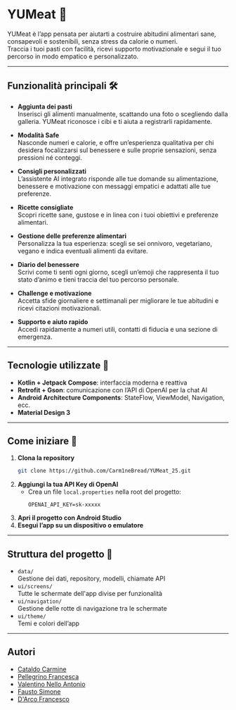 # YUMeat 📱

YUMeat è l’app pensata per aiutarti a costruire abitudini alimentari sane, consapevoli e sostenibili, senza stress da calorie o numeri.  
Traccia i tuoi pasti con facilità, ricevi supporto motivazionale e segui il tuo percorso in modo empatico e personalizzato.

---

## Funzionalità principali 🛠️

- **Aggiunta dei pasti**  
  Inserisci gli alimenti manualmente, scattando una foto o scegliendo dalla galleria. YUMeat riconosce i cibi e ti aiuta a registrarli rapidamente.

- **Modalità Safe**  
  Nasconde numeri e calorie, e offre un’esperienza qualitativa per chi desidera focalizzarsi sul benessere e sulle proprie sensazioni, senza pressioni né conteggi.

- **Consigli personalizzati**  
  L’assistente AI integrato risponde alle tue domande su alimentazione, benessere e motivazione con messaggi empatici e adattati alle tue preferenze.

- **Ricette consigliate**  
  Scopri ricette sane, gustose e in linea con i tuoi obiettivi e preferenze alimentari.

- **Gestione delle preferenze alimentari**  
  Personalizza la tua esperienza: scegli se sei onnivoro, vegetariano, vegano e indica eventuali alimenti da evitare.

- **Diario del benessere**  
  Scrivi come ti senti ogni giorno, scegli un’emoji che rappresenta il tuo stato d’animo e tieni traccia del tuo percorso personale.

- **Challenge e motivazione**  
  Accetta sfide giornaliere e settimanali per migliorare le tue abitudini e ricevi citazioni motivazionali.

- **Supporto e aiuto rapido**  
  Accedi rapidamente a numeri utili, contatti di fiducia e una sezione di emergenza.

---

## Tecnologie utilizzate 🧠

- **Kotlin + Jetpack Compose**: interfaccia moderna e reattiva
- **Retrofit + Gson**: comunicazione con l’API di OpenAI per la chat AI
- **Android Architecture Components**: StateFlow, ViewModel, Navigation, ecc.
- **Material Design 3**

---

## Come iniziare 🏁

1. **Clona la repository**
   ```sh
   git clone https://github.com/Carm1neBread/YUMeat_25.git
   ```
2. **Aggiungi la tua API Key di OpenAI**
   - Crea un file `local.properties` nella root del progetto:
     ```
     OPENAI_API_KEY=sk-xxxxx
     ```
3. **Apri il progetto con Android Studio**
4. **Esegui l’app su un dispositivo o emulatore**

---

## Struttura del progetto 📁

- `data/`  
  Gestione dei dati, repository, modelli, chiamate API
- `ui/screens/`  
  Tutte le schermate dell'app divise per funzionalità
- `ui/navigation/`  
  Gestione delle rotte di navigazione tra le schermate
- `ui/theme/`  
  Temi e colori dell’app

---

## Autori

- [Cataldo Carmine](https://github.com/Carm1neBread)
- [Pellegrino Francesca](https://github.com/francescaapellegrino)
- [Valentino Nello Antonio](https://github.com/Nellow04)
- [Fausto Simone](https://github.com/IlCorvo12)
- [D'Arco Francesco]()
